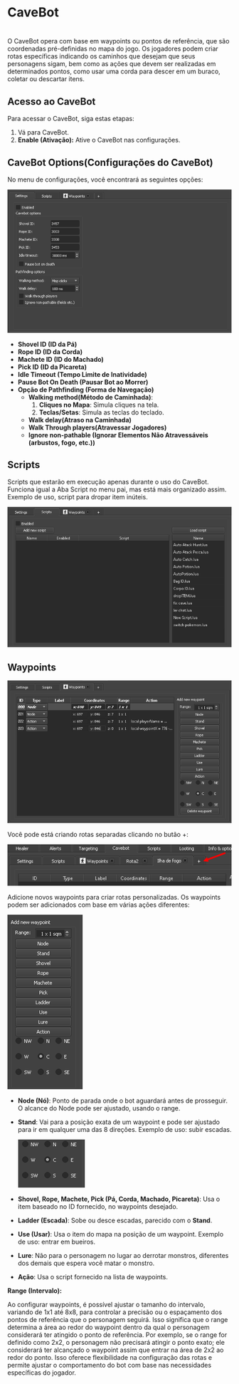 # CaveBot

# 

O CaveBot opera com base em waypoints ou pontos de referência, que são coordenadas pré-definidas no mapa do jogo. Os jogadores podem criar rotas específicas indicando os caminhos que desejam que seus personagens sigam, bem como as ações que devem ser realizadas em determinados pontos, como usar uma corda para descer em um buraco, coletar ou descartar itens.

## **Acesso ao CaveBot**

Para acessar o CaveBot, siga estas etapas:

1. Vá para CaveBot.
2. **Enable (Ativação):** Ative o CaveBot nas configurações.

## **CaveBot Options(Configurações do CaveBot)**

No menu de configurações, você encontrará as seguintes opções:

![Untitled](CaveBot%209dedb72a057748f5921d8742b67df2d9/Untitled.png)

- **Shovel ID (ID da Pá)**
- **Rope ID (ID da Corda)**
- **Machete ID (ID do Machado)**
- **Pick ID (ID da Picareta)**
- **Idle Timeout (Tempo Limite de Inatividade)**
- **Pause Bot On Death (Pausar Bot ao Morrer)**
- **Opção de Pathfinding (Forma de Navegação)**
    - **Walking method(Método de Caminhada)**:
        1. **Cliques no Mapa**: Simula cliques na tela.
        2. **Teclas/Setas**: Simula as teclas do teclado.
    - **Walk delay(Atraso na Caminhada)**
    - **Walk Through players(Atravessar Jogadores)**
    - **Ignore non-pathable (Ignorar Elementos Não Atravessáveis (arbustos, fogo, etc.))**

## **Scripts**

Scripts que estarão em execução apenas durante o uso do CaveBot. Funciona igual a Aba Script no menu pai, mas está mais organizado assim. Exemplo de uso, script para dropar item inúteis. 

![Untitled](CaveBot%209dedb72a057748f5921d8742b67df2d9/Untitled%201.png)

## **Waypoints**

![Untitled](CaveBot%209dedb72a057748f5921d8742b67df2d9/Untitled%202.png)

Você pode está criando rotas separadas clicando no butão +:

![Untitled](CaveBot%209dedb72a057748f5921d8742b67df2d9/Untitled%203.png)

Adicione novos waypoints para criar rotas personalizadas. Os waypoints podem ser adicionados com base em várias ações diferentes:

![Untitled](CaveBot%209dedb72a057748f5921d8742b67df2d9/Untitled%204.png)

- **Node (Nó)**: Ponto de parada onde o bot aguardará antes de prosseguir. O alcance do Node pode ser ajustado, usando o range.
- **Stand**: Vai para a posição exata de um waypoint e pode ser ajustado para ir em qualquer uma das 8 direções. Exemplo de uso: subir escadas.
    
    ![Untitled](CaveBot%209dedb72a057748f5921d8742b67df2d9/Untitled%205.png)
    
- **Shovel, Rope, Machete, Pick (Pá, Corda, Machado, Picareta)**: Usa o item baseado no ID fornecido, no waypoints desejado.
- **Ladder (Escada)**: Sobe ou desce escadas, parecido com o **Stand**.
- **Use (Usar)**: Usa o item do mapa na posição de um waypoint. Exemplo de uso: entrar em bueiros.
- **Lure**: Não para o personagem no lugar ao derrotar monstros, diferentes dos demais que espera você matar o monstro.
- **Ação**: Usa o script fornecido na lista de waypoints.

**Range (Intervalo):**

Ao configurar waypoints, é possível ajustar o tamanho do intervalo, variando de 1x1 até 8x8, para controlar a precisão ou o espaçamento dos pontos de referência que o personagem seguirá. Isso significa que o range determina a área ao redor do waypoint dentro da qual o personagem considerará ter atingido o ponto de referência. Por exemplo, se o range for definido como 2x2, o personagem não precisará atingir o ponto exato; ele considerará ter alcançado o waypoint assim que entrar na área de 2x2 ao redor do ponto. Isso oferece flexibilidade na configuração das rotas e permite ajustar o comportamento do bot com base nas necessidades específicas do jogador.